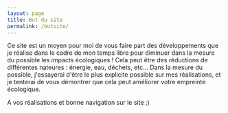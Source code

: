 ```yaml
---
layout: page
title: But du site
permalink: /butsite/
---
```


Ce site est un moyen pour moi de vous faire part des développements que je réalise dans le cadre de mon temps libre pour diminuer dans la mesure du possible les impacts écologiques !
Cela peut être des réductions de différentes nateures : énergie, eau, déchets, etc...
Dans la mesure du possible, j'essayerai d'être le plus explicite possible sur mes réalisations, et je tenterai de vous démontrer que cela peut améliorer votre empreinte écologique. 

A vos réalisations et bonne navigation sur le site ;)
